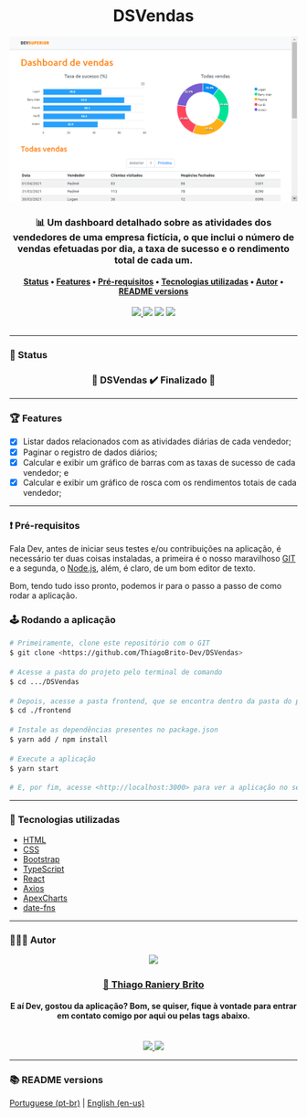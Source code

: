 <h1 align="center">DSVendas</h1>

<div align="center">
    <img src="./.github/dsvendas.png">
</div>

<h3 align="center">
    📊 Um dashboard detalhado sobre as atividades dos vendedores de uma empresa fictícia, o que inclui o número de vendas efetuadas por dia, a taxa de sucesso e o rendimento total de cada um.
</h3>

<h4 align="center">
    <a href="#-status">Status</a> •
    <a href="#-features">Features</a> • 
    <a href="#%EF%B8%8F-pré-requisitos">Pré-requisitos</a> • 
    <a href="#-tecnologias-utilizadas">Tecnologias utilizadas</a> • 
    <a href="#-autor">Autor</a> •
    <a href="#-readme-versions">README versions</a>
</h4>

<div align="center">
    <a href="https://thiago-dsvendas.netlify.app/" target="_blank" rel="noopener noreferrer">
      <img src="https://api.netlify.com/api/v1/badges/3d72cf27-bf99-44cd-b7e7-660d2d14845b/deploy-status" />
    </a>
    <img src="https://img.shields.io/github/license/ThiagoBrito-Dev/Podcastr?color=ff8400" />
    <img src="https://img.shields.io/static/v1?label=version&message=1.0.0&color=ff8400&style=for" />
    <img src="https://img.shields.io/static/v1?label=yarn&message=v1.22.5&color=ff8400" />
</div>

<br/>
<hr>

### 🏁 Status

<h3 align="center">
	🎉  DSVendas ✔️ Finalizado 🎉
</h3>

<hr>

### 🏆 Features

- [x] Listar dados relacionados com as atividades diárias de cada vendedor;
- [x] Paginar o registro de dados diários;
- [x] Calcular e exibir um gráfico de barras com as taxas de sucesso de cada vendedor; e
- [x] Calcular e exibir um gráfico de rosca com os rendimentos totais de cada vendedor;

<hr>

### ❗️ Pré-requisitos

Fala Dev, antes de iniciar seus testes e/ou contribuições na aplicação, é necessário ter duas coisas instaladas, a primeira é o nosso maravilhoso [GIT](https://git-scm.com) e a segunda, o [Node.js](https://nodejs.org/en/), além, é claro, de um bom editor de texto.

Bom, tendo tudo isso pronto, podemos ir para o passo a passo de como rodar a aplicação.

### 🕹️ Rodando a aplicação

```bash
# Primeiramente, clone este repositório com o GIT
$ git clone <https://github.com/ThiagoBrito-Dev/DSVendas>

# Acesse a pasta do projeto pelo terminal de comando
$ cd .../DSVendas

# Depois, acesse a pasta frontend, que se encontra dentro da pasta do projeto
$ cd ./frontend

# Instale as dependências presentes no package.json
$ yarn add / npm install

# Execute a aplicação
$ yarn start

# E, por fim, acesse <http://localhost:3000> para ver a aplicação no servidor local
```

<hr>

### 🔮 Tecnologias utilizadas

- [HTML](https://devdocs.io/html/)
- [CSS](https://devdocs.io/css/)
- [Bootstrap](https://getbootstrap.com/)
- [TypeScript](https://www.typescriptlang.org/)
- [React](https://pt-br.reactjs.org/)
- [Axios](https://axios-http.com/)
- [ApexCharts](https://apexcharts.com/)
- [date-fns](https://date-fns.org/)

<hr>

### 👨🏽‍🎓 Autor

<div align="center">
    <img src="https://github.com/ThiagoBrito-Dev.png" width="275px" />
    <br />
    <a href="https://twitter.com/JamesRyBrito">
        <h3>
        🤝 Thiago Raniery Brito
        </h3>
    </a>
    <h4>E aí Dev, gostou da aplicação? Bom, se quiser, fique à vontade para entrar em contato comigo por aqui ou pelas tags abaixo.</h4>
    <br />
    <a href="https://www.linkedin.com/in/thiagoranierybrito/">
        <img src="https://img.shields.io/badge/-LinkedIn-blue?style=flat-square&logo=Linkedin&logoColor=white&link=https://www.linkedin.com/in/thiagoranierybrito/" />
    </a>
    <a href="mailto:thiagobritotrs@gmail.com">
        <img src="https://img.shields.io/badge/-Gmail-c14438?style=flat-square&logo=Gmail&logoColor=white&link=mailto:thiagobritotrs@gmail.com" />
    </a>
</div>

<hr>

### 📚 README versions

<p>
    <a href="https://github.com/ThiagoBrito-Dev/DSVendas/blob/main/README.md">Portuguese (pt-br)</a> 
        |   
    <a href="https://github.com/ThiagoBrito-Dev/DSVendas/blob/main/README-en.md">English (en-us)</a>
</p>
